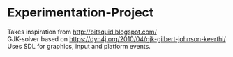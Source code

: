 # Experimentation-Project
 Takes inspiration from http://bitsquid.blogspot.com/ \
 GJK-solver based on https://dyn4j.org/2010/04/gjk-gilbert-johnson-keerthi/ \
 Uses SDL for graphics, input and platform events. 
